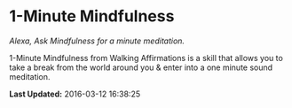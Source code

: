 # 1-Minute Mindfulness
*Alexa, Ask Mindfulness for a minute meditation.*

1-Minute Mindfulness from Walking Affirmations is a skill that allows you to take a break from the world around you & enter into a one minute sound meditation.

**Last Updated:** 2016-03-12 16:38:25